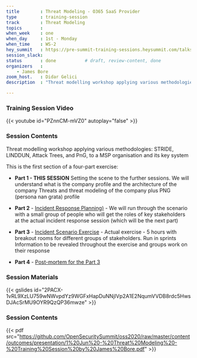 ```yaml
---
title        : Threat Modeling - O365 SaaS Provider
type         : training-session
track        : Threat Modeling
topics       : 
when_week    : one
when_day     : 1st - Monday
when_time    : WS-2
hey_summit   : https://pre-summit-training-sessions.heysummit.com/talks/threat-modeling/
session_slack:
status       : done           # draft, review-content, done
organizers   :
    - James Bore
zoom_host.   : Didar Gelici    
description  : "Threat modelling workshop applying various methodologies: STRIDE, LINDDUN, Attack Trees, and PnG, to a MSP organisation and its key systems"

---
```


### Training Session Video

{{< youtube id="PZnnCM-mVZ0" autoplay="false" >}} 

### Session Contents

Threat modelling workshop applying various methodologies: STRIDE, LINDDUN, Attack Trees, and PnG, to a MSP organisation and its key system

This is the first section of a four-part exercise:

- **Part 1 - THIS SESSION**  Setting the scene to the further sessions. We will understand what is the company profile and the architecture of the company Threats and threat modeling of the company plus PNG (persona nan grata) profile

- **Part 2** - [Incident Response Planning)](https://open-security-summit-2020.heysummit.com/talks/incident-response-planning) - We will run through the scenario with a small group of people who will get the roles of key stakeholders at the actual incident response session (which will be the next part)

- **Part 3** - [Incident Scenario Exercise](https://pre-summit-training-sessions.heysummit.com/talks/incident-scenario-exercise) - Actual exercise - 5 hours with breakout rooms for different groups of stakeholders. Run in sprints
Information to be revealed throughout the exercise and groups work on their response

- **Part 4** - [Post-mortem for the Part 3](https://open-security-summit-2020.heysummit.com/talks/post-mortem-of-the-incident-exercise/)



### Session Materials

{{< gslides id="2PACX-1vRL9XzLU759wNWvpdYz9WGFxHapDuNNjIVp2A1E2NqumVVDB8rdc5HwsDJAcSrMU9OYR9QzQP36mwze" >}}

### Session Contents

{{< pdf src="https://github.com/OpenSecuritySummit/oss2020/raw/master/content/outcomes/presentation/1%20Jun%20-%20Threat%20Modeling%20-%20Training%20Session%20by%20James%20Bore.pdf" >}}